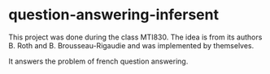 # question-answering-infersent
This project was done during the class MTI830. The idea is from its authors B. Roth and B. Brousseau-Rigaudie and was implemented by themselves.

It answers the problem of french question answering.
